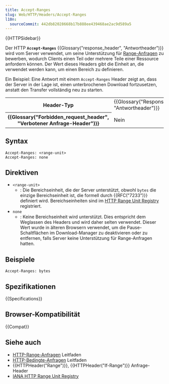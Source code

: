 ```yaml
---
title: Accept-Ranges
slug: Web/HTTP/Headers/Accept-Ranges
l10n:
  sourceCommit: 442db82028668b17b888ee439468ae2ac9d589a5
---
```


{{HTTPSidebar}}

Der HTTP **`Accept-Ranges`** {{Glossary("response_header", "Antwortheader")}} wird vom Server verwendet, um seine Unterstützung für [Range-Anfragen](/de/docs/Web/HTTP/Range_requests) zu bewerben, wodurch Clients einen Teil oder mehrere Teile einer Ressource anfordern können. Der Wert dieses Headers gibt die Einheit an, die verwendet werden kann, um einen Bereich zu definieren.

Ein Beispiel: Eine Antwort mit einem `Accept-Ranges` Header zeigt an, dass der Server in der Lage ist, einen unterbrochenen Download fortzusetzen, anstatt den Transfer vollständig neu zu starten.

<table class="properties">
  <tbody>
    <tr>
      <th scope="row">Header-Typ</th>
      <td>{{Glossary("Response_header", "Antwortheader")}}</td>
    </tr>
    <tr>
      <th scope="row">{{Glossary("Forbidden_request_header", "Verbotener Anfrage-Header")}}</th>
      <td>Nein</td>
    </tr>
  </tbody>
</table>

## Syntax

```http
Accept-Ranges: <range-unit>
Accept-Ranges: none
```

## Direktiven

- `<range-unit>`
  - : Die Bereichseinheit, die der Server unterstützt, obwohl `bytes` die einzige Bereichseinheit ist, die formell durch {{RFC("7233")}} definiert wird.
    Bereichseinheiten sind im [HTTP Range Unit Registry](https://www.iana.org/assignments/http-parameters/http-parameters.xhtml#range-units) registriert.
- `none`
  - : Keine Bereichseinheit wird unterstützt.
    Dies entspricht dem Weglassen des Headers und wird daher selten verwendet.
    Dieser Wert wurde in älteren Browsern verwendet, um die Pause-Schaltflächen im Download-Manager zu deaktivieren oder zu entfernen, falls Server keine Unterstützung für Range-Anfragen hatten.

## Beispiele

```http
Accept-Ranges: bytes
```

## Spezifikationen

{{Specifications}}

## Browser-Kompatibilität

{{Compat}}

## Siehe auch

- [HTTP-Range-Anfragen](/de/docs/Web/HTTP/Range_requests) Leitfaden
- [HTTP-Bedingte-Anfragen](/de/docs/Web/HTTP/Conditional_requests) Leitfaden
- {{HTTPHeader("Range")}}, {{HTTPHeader("If-Range")}} Anfrage-Header
- [IANA HTTP Range Unit Registry](https://www.iana.org/assignments/http-parameters/http-parameters.xhtml#range-units)
